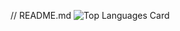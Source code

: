 // README.md
![Top Languages Card](https://github-readme-stats.vercel.app/api/top-langs/?username=Mona-17)
